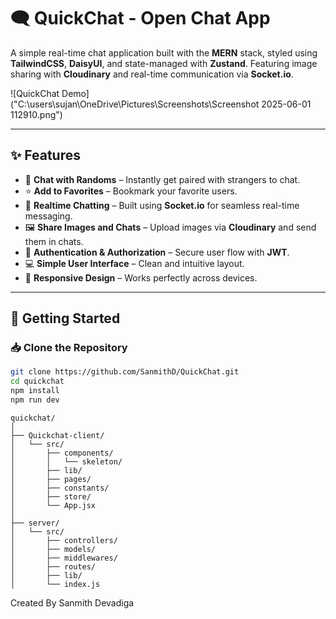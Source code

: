 # 🗨️ QuickChat - Open Chat App

A simple real-time chat application built with the **MERN** stack, styled using **TailwindCSS**, **DaisyUI**, and state-managed with **Zustand**. Featuring image sharing with **Cloudinary** and real-time communication via **Socket.io**.

![QuickChat Demo]("C:\users\sujan\OneDrive\Pictures\Screenshots\Screenshot 2025-06-01 112910.png")

---

## ✨ Features

- 🔀 **Chat with Randoms** – Instantly get paired with strangers to chat.
- ⭐ **Add to Favorites** – Bookmark your favorite users.
- 💬 **Realtime Chatting** – Built using **Socket.io** for seamless real-time messaging.
- 🖼️ **Share Images and Chats** – Upload images via **Cloudinary** and send them in chats.
- 🔐 **Authentication & Authorization** – Secure user flow with **JWT**.
- 💻 **Simple User Interface** – Clean and intuitive layout.
- 📱 **Responsive Design** – Works perfectly across devices.

---

## 🚀 Getting Started

### 📥 Clone the Repository

```bash
git clone https://github.com/SanmithD/QuickChat.git
cd quickchat
npm install
npm run dev
```

```
quickchat/
│
├── Quickchat-client/
│   └── src/
│       ├── components/
│       │   └── skeleton/
│       ├── lib/
│       ├── pages/
│       ├── constants/
│       ├── store/
│       └── App.jsx
│
├── server/
│   └── src/
│       ├── controllers/
│       ├── models/
│       ├── middlewares/
│       ├── routes/
│       ├── lib/
│       └── index.js

```

Created By Sanmith Devadiga
